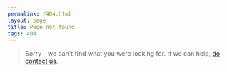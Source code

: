 ```yaml
---
permalink: /404.html
layout: page
title: Page not found
tags: 404
---
```





> Sorry - we can't find what you were looking for. If we can help, [do contact us](/contact/).
